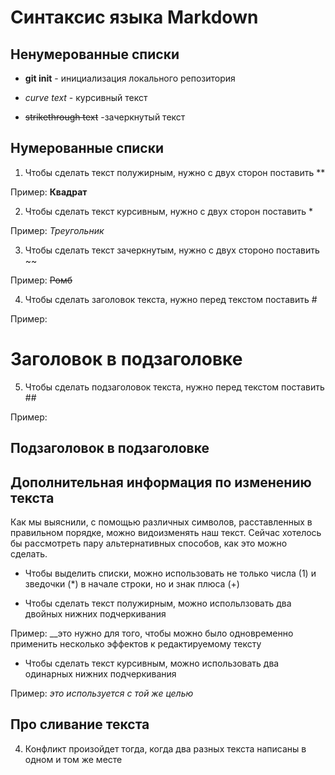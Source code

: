 # Синтаксис языка Markdown

## Ненумерованные списки

- **git init** - инициализация локального репозитория

- *curve text* - курсивный текст

- ~~strikethrough text~~ -зачеркнутый текст

## Нумерованные списки 

1. Чтобы сделать текст полужирным, нужно с двух сторон поставить **

Пример: **Квадрат**

2. Чтобы сделать текст курсивным, нужно с двух сторон поставить *

Пример: *Треугольник*

3. Чтобы сделать текст зачеркнутым, нужно с двух стороно поставить ~~

Пример: ~~Ромб~~

4. Чтобы сделать заголовок текста, нужно перед текстом поставить #

Пример: 

# Заголовок в подзаголовке

5. Чтобы сделать подзаголовок текста, нужно перед текстом поставить ##

Пример:

## Подзаголовок в подзаголовке

## Дополнительная информация по изменению текста

Как мы выяснили, с помощью различных символов, расставленных в правильном порядке, можно видоизменять наш текст.  Сейчас хотелось бы рассмотреть пару альтернативных способов, как это можно сделать.

+ Чтобы выделить списки, можно использовать не только числа (1) и зведочки (*) в начале строки, но и знак плюса (+)

+ Чтобы сделать текст полужирным, можно испольлзовать два двойных нижних подчеркивания

Пример: __это нужно для того, чтобы можно было одновременно применить несколько эффектов к редактируемому тексту

+ Чтобы сделать текст курсивным, можно использовать два одинарных нижних подчеркивания

Пример: _это используется с той же целью_

## Про сливание текста

4. Конфликт произойдет тогда, когда два разных текста написаны в одном и том же месте
